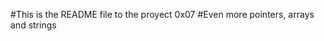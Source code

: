 #This is the README file to the proyect 0x07 
#Even more pointers, arrays and strings
#
#
#
#
#
#
#
#

